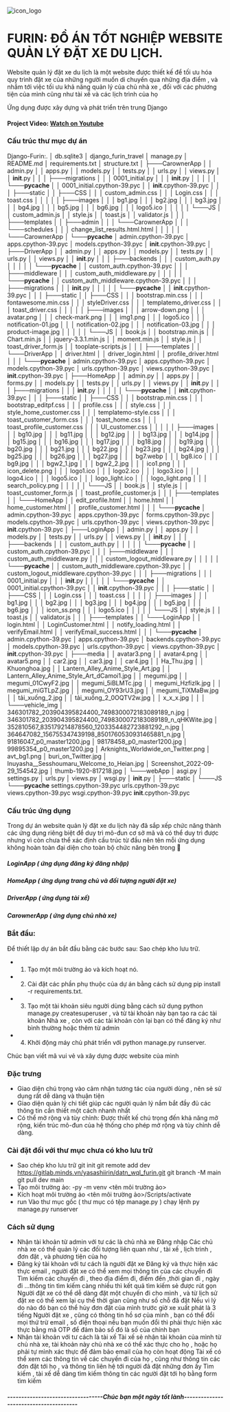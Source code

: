 ![icon_logo](https://dim.mcusercontent.com/cs/83e448ffef2b662c110cebf77/images/4040f7dc-d924-76d6-700c-5cb1664c61bd.jpg?w=564&dpr=2)

# FURIN: ĐỒ ÁN TỐT NGHIỆP WEBSITE QUẢN  LÝ ĐẶT XE DU LỊCH.

Website quản lý đặt xe du lịch là một website được thiết kế để tối ưu hóa
quy trình đặt xe của những người  muốn di chuyến qua những địa điểm , và nhắm 
tới việc tối ưu khả năng quản lý của chủ nhà xe , đối với các phương tiện của mình
cũng như tài xế và các lịch trình của họ

Ứng dụng được xây dựng và phát triển trên trung Django
#### Project Video: [Watch on Youtube](https://www.youtube.com)

### Cấu trúc thư mục dự án
Django-Furin:.
│   db.sqlite3
│   django_furin_travel
│   manage.py
│   README.md
│   requirements.txt
│   structure.txt
│
├───CarownerApp
│   │   admin.py
│   │   apps.py
│   │   models.py
│   │   tests.py
│   │   urls.py
│   │   views.py
│   │   __init__.py
│   │
│   ├───migrations
│   │   │   0001_initial.py
│   │   │   __init__.py
│   │   │
│   │   └───__pycache__
│   │           0001_initial.cpython-39.pyc
│   │           __init__.cpython-39.pyc
│   │
│   ├───static
│   │   ├───CSS
│   │   │       custom_admin.css
│   │   │       Login.css
│   │   │       toast.css
│   │   │
│   │   ├───images
│   │   │       bg1.jpg
│   │   │       bg2.jpg
│   │   │       bg3.jpg
│   │   │       bg4.jpg
│   │   │       bg5.jpg
│   │   │       bg6.jpg
│   │   │       logo5.ico
│   │   │
│   │   └───JS
│   │           custom_admin.js
│   │           style.js
│   │           toast.js
│   │           validator.js
│   │
│   ├───templates
│   │   ├───admin
│   │   │   └───CarownerApp
│   │   │       └───schedules
│   │   │               change_list_results.html.html
│   │   │
│   │   └───CarownerApp
│   └───__pycache__
│           admin.cpython-39.pyc
│           apps.cpython-39.pyc
│           models.cpython-39.pyc
│           __init__.cpython-39.pyc
│
├───DriverApp
│   │   admin.py
│   │   apps.py
│   │   models.py
│   │   tests.py
│   │   urls.py
│   │   views.py
│   │   __init__.py
│   │
│   ├───backends
│   │   │   custom_auth.py
│   │   │
│   │   └───__pycache__
│   │           custom_auth.cpython-39.pyc
│   │
│   ├───middleware
│   │   │   custom_auth_middleware.py
│   │   │
│   │   └───__pycache__
│   │           custom_auth_middleware.cpython-39.pyc
│   │
│   ├───migrations
│   │   │   __init__.py
│   │   │
│   │   └───__pycache__
│   │           __init__.cpython-39.pyc
│   │
│   ├───static
│   │   ├───CSS
│   │   │       bootstrap.min.css
│   │   │       fontawesome.min.css
│   │   │       styleDriver.css
│   │   │       templatemo_driver.css
│   │   │       toast_driver.css
│   │   │
│   │   ├───images
│   │   │       arrow-down.png
│   │   │       avatar.png
│   │   │       check-mark.png
│   │   │       img1.png
│   │   │       logo5.ico
│   │   │       notification-01.jpg
│   │   │       notification-02.jpg
│   │   │       notification-03.jpg
│   │   │       product-image.jpg
│   │   │
│   │   └───JS
│   │           book.js
│   │           bootstrap.min.js
│   │           Chart.min.js
│   │           jquery-3.3.1.min.js
│   │           moment.min.js
│   │           style.js
│   │           toast_driver_form.js
│   │           tooplate-scripts.js
│   │
│   ├───templates
│   │   └───DriverApp
│   │           driver.html
│   │           driver_login.html
│   │           profile_driver.html
│   │
│   └───__pycache__
│           admin.cpython-39.pyc
│           apps.cpython-39.pyc
│           models.cpython-39.pyc
│           urls.cpython-39.pyc
│           views.cpython-39.pyc
│           __init__.cpython-39.pyc
│
├───HomeApp
│   │   admin.py
│   │   apps.py
│   │   forms.py
│   │   models.py
│   │   tests.py
│   │   urls.py
│   │   views.py
│   │   __init__.py
│   │
│   ├───migrations
│   │   │   __init__.py
│   │   │
│   │   └───__pycache__
│   │           __init__.cpython-39.pyc
│   │
│   ├───static
│   │   ├───CSS
│   │   │       bootstrap.min.css
│   │   │       bootstrap_editpf.css
│   │   │       profile.css
│   │   │       style.css
│   │   │       style_home_customer.css
│   │   │       templatemo-style.css
│   │   │       toast_customer_form.css
│   │   │       toast_home.css
│   │   │       toast_profile_customer.css
│   │   │       UI_customer.css
│   │   │
│   │   ├───images
│   │   │       bg10.jpg
│   │   │       bg11.jpg
│   │   │       bg12.jpg
│   │   │       bg13.jpg
│   │   │       bg14.jpg
│   │   │       bg15.jpg
│   │   │       bg16.jpg
│   │   │       bg17.jpg
│   │   │       bg18.jpg
│   │   │       bg19.jpg
│   │   │       bg20.jpg
│   │   │       bg21.jpg
│   │   │       bg22.jpg
│   │   │       bg23.jpg
│   │   │       bg24.jpg
│   │   │       bg25.jpg
│   │   │       bg26.jpg
│   │   │       bg27.jpg
│   │   │       bg7.webp
│   │   │       bg8.ico
│   │   │       bg9.jpg
│   │   │       bgw2_1.jpg
│   │   │       bgw2_2.jpg
│   │   │       ico1.png
│   │   │       icon_delete.png
│   │   │       logo1.ico
│   │   │       logo2.ico
│   │   │       logo3.ico
│   │   │       logo4.ico
│   │   │       logo5.ico
│   │   │       logo_light.ico
│   │   │       logo_light.png
│   │   │       search_policy.png
│   │   │
│   │   └───JS
│   │           book.js
│   │           style.js
│   │           toast_customer_form.js
│   │           toast_profile_customer.js
│   │
│   ├───templates
│   │   └───HomeApp
│   │           edit_profile.html
│   │           home.html
│   │           home_customer.html
│   │           profile_customer.html
│   │
│   └───__pycache__
│           admin.cpython-39.pyc
│           apps.cpython-39.pyc
│           forms.cpython-39.pyc
│           models.cpython-39.pyc
│           urls.cpython-39.pyc
│           views.cpython-39.pyc
│           __init__.cpython-39.pyc
│
├───LoginApp
│   │   admin.py
│   │   apps.py
│   │   models.py
│   │   tests.py
│   │   urls.py
│   │   views.py
│   │   __init__.py
│   │
│   ├───backends
│   │   │   custom_auth.py
│   │   │
│   │   └───__pycache__
│   │           custom_auth.cpython-39.pyc
│   │
│   ├───middleware
│   │   │   custom_auth_middleware.py
│   │   │   custom_logout_middleware.py
│   │   │
│   │   └───__pycache__
│   │           custom_auth_middleware.cpython-39.pyc
│   │           custom_logout_middleware.cpython-39.pyc
│   │
│   ├───migrations
│   │   │   0001_initial.py
│   │   │   __init__.py
│   │   │
│   │   └───__pycache__
│   │           0001_initial.cpython-39.pyc
│   │           __init__.cpython-39.pyc
│   │
│   ├───static
│   │   ├───CSS
│   │   │       Login.css
│   │   │       toast.css
│   │   │
│   │   ├───images
│   │   │       bg1.jpg
│   │   │       bg2.jpg
│   │   │       bg3.jpg
│   │   │       bg4.jpg
│   │   │       bg5.jpg
│   │   │       bg6.jpg
│   │   │       icon_ss.png
│   │   │       logo5.ico
│   │   │
│   │   └───JS
│   │           style.js
│   │           toast.js
│   │           validator.js
│   │
│   ├───templates
│   │   └───LoginApp
│   │           login.html
│   │           LoginCustomer.html
│   │           notify_loading.html
│   │           verifyEmail.html
│   │           verifyEmail_success.html
│   │
│   └───__pycache__
│           admin.cpython-39.pyc
│           apps.cpython-39.pyc
│           backends.cpython-39.pyc
│           models.cpython-39.pyc
│           urls.cpython-39.pyc
│           views.cpython-39.pyc
│           __init__.cpython-39.pyc
│
├───media
│   │   avatar3.png
│   │   avatar4.png
│   │   avatar5.png
│   │   car2.jpg
│   │   car3.jpg
│   │   car4.jpg
│   │   Ha_Thu.jpg
│   │   Khuonghoa.jpg
│   │   Lantern_Alley_Anime_Style_Art.jpg
│   │   Lantern_Alley_Anime_Style_Art_dCamoi1.jpg
│   │   megumi.jpg
│   │   megumi_01CwyF2.jpg
│   │   megumi_5iBLMTc.jpg
│   │   megumi_HzfizIk.jpg
│   │   megumi_miGTLpZ.jpg
│   │   megumi_OY93rU3.jpg
│   │   megumi_TiXMaBw.jpg
│   │   tải_xuống_2.jpg
│   │   tải_xuống_2_0OQTV2w.jpg
│   │   x_x_x.jpg
│   │
│   └───vehicle_img
│           346301782_203904395824400_7498300072183089189_n.jpg
│           346301782_203904395824400_7498300072183089189_n_qHKWite.jpg
│           352810567_835179214878560_1203354482723881292_n.jpg
│           364647082_156755347439198_8501760530931465881_n.jpg
│           91816047_p0_master1200.jpg
│           98178458_p0_master1200.jpg
│           99895354_p0_master1200.jpg
│           Arknights_Worldwide_on_Twitter.png
│           avt_bg1.png
│           buri_on_Twitter.jpg
│           Inuyasha__Sesshoumaru_Welcome_to_Heian.jpg
│           Screenshot_2022-09-29_154542.jpg
│           thumb-1920-817218.jpg
│
└───webApp
    │   asgi.py
    │   settings.py
    │   urls.py
    │   views.py
    │   wsgi.py
    │   __init__.py
    │
    ├───static
    │   └───JS
    └───__pycache__
            settings.cpython-39.pyc
            urls.cpython-39.pyc
            views.cpython-39.pyc
            wsgi.cpython-39.pyc
            __init__.cpython-39.pyc

### Cấu trúc ứng dụng
Trong dự án website quản lý đặt xe du lịch này đã sắp xếp chức năng thành các ứng dụng riêng biệt để duy trì mô-đun cơ sở mã và có thể duy trì được nhưng vì còn chưa thể xác định cấu trúc từ đầu nên tên mỗi ứng dụng không hoàn toàn đại diện cho toàn bộ chức năng bên trong 🥲

##### LoginApp ( ứng dụng đăng ký đăng nhập)
##### HomeApp  ( ứng dụng trang chủ và đối tượng người đặt xe)
##### DriverApp  ( ứng dụng tài xế)
##### CarownerApp  ( ứng dụng chủ nhà xe)
### Bắt đầu:
Để thiết lập dự án bắt đầu bằng các bước sau:
Sao chép kho lưu trữ.
- 1. Tạo một môi trường ảo và kích hoạt nó.
- 2. Cài đặt các phần phụ thuộc của dự án bằng cách sử dụng pip install -r requirements.txt.
- 3. Tạo một tài khoản siêu người dùng bằng cách sử dụng python manage.py createsuperuser , và từ tài khoản này bạn tạo ra các tài khoản Nhà xe , còn với các tài khoản còn lại bạn có thể đăng ký như bình thường hoặc thêm từ admin
- 4. Khởi động máy chủ phát triển với python manage.py runserver.

Chúc bạn viết mã vui vẻ và xây dựng được website của mình
### Đặc trưng
- Giao diện chú trọng vào cảm nhận tương tác của người dùng , nên sẻ sử dụng rất dễ dàng và thuận tiện 
- Giao diện quản lý chi tiết giúp các người quản lý nắm bắt đầy đủ các thông tin cần thiết một cách nhanh nhất 
- Có thể mở rộng và tùy chỉnh: Được thiết kế chú trọng đến khả năng mở rộng, kiến ​​trúc mô-đun của hệ thống cho phép mở rộng và tùy chỉnh dễ dàng.

### Cài đặt đối với thư mục chưa có kho lưu trữ
- Sao chép kho lưu trữ
 git init
 git remote add dev https://gitlab.minds.vn/yasashiirin/datn_wql_furin.git
 git branch -M main
 git pull dev main
- Tạo môi trường ảo:
-py -m venv <tên môi trường ảo>
- Kích hoạt môi trường ảo
<tên môi trường ảo>/Scripts/activate
- run 
Vào thư mục gốc ( thư mục có tệp manage.py ) chạy lệnh py manage.py runserver
### Cách sử dụng
- Nhận tài khoản từ admin với tư các là chủ nhà xe
 Đăng nhập 
Các chủ nhà xe có thể quản lý các đối tượng liên quan như , tài xế , lịch trình , đơn đặt , và phương tiện của họ
- Đăng ký tài khoản với tư cách là người đặt xe
 Đăng ký và thực hiện xác thực email , người đặt xe có thể xem mọi thông tin của các chuyển đi
Tìm kiếm các chuyến đi , theo địa điểm đi, điểm đến ,thời gian đi , ngày đi ...thông tin tìm kiếm càng nhiều thì kết quả tìm kiếm sẻ được rút gọn
Người đặt xe có thể dễ dàng đặt một chuyến đi cho mình , và từ lịch sử đặt xe có thể xem lại cụ thể thời gian cũng như số chỗ đã đặt
Nếu vì lý do nào đó bạn có thể hủy đơn đặt của mình trước giờ xe xuất phát là 3 tiếng
Người đặt xe , cũng có thông tin hồ sơ của mình , bạn có thể đổi mọi thứ trừ email , số điện thoại nếu bạn muốn đổi thì phải thực hiện xác thực bằng mã OTP để đảm bảo số đó là số của chính bạn
- Nhận tài khoản với tư cách là tài xế 
Tài xế sẻ nhận tài khoản của mình từ chủ nhà xe, tài khoản này chủ nhà xe có thể xác thực cho họ , hoặc họ phải tự mình xác thực để đảm bảo email của họ còn hoạt động
Tài xế có thể xem các thông tin về các chuyến đi của họ , cũng như thông tin các đơn đặt tới họ , và thông tin liên hệ tới người đã đặt những đơn ấy
Tìm kiếm , tài xế dễ dàng tìm kiếm thông tin các người đặt tới họ bằng form tìm kiếm

##### ----------------------------------Chúc bạn một ngày tốt lành---------------------------------------
